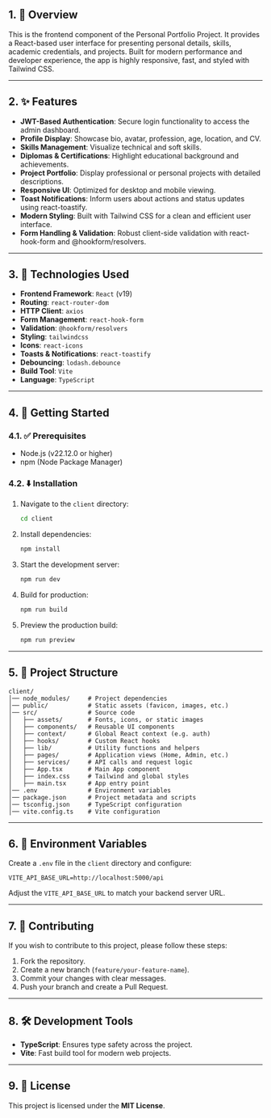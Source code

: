 ## 1. 👀 Overview
This is the frontend component of the Personal Portfolio Project. It provides a React-based user interface for presenting personal details, skills, academic credentials, and projects. Built for modern performance and developer experience, the app is highly responsive, fast, and styled with Tailwind CSS.

---

## 2. ✨ Features
- **JWT-Based Authentication**: Secure login functionality to access the admin dashboard.
- **Profile Display**: Showcase bio, avatar, profession, age, location, and CV.
- **Skills Management**: Visualize technical and soft skills.
- **Diplomas & Certifications**: Highlight educational background and achievements.
- **Project Portfolio**: Display professional or personal projects with detailed descriptions.
- **Responsive UI**: Optimized for desktop and mobile viewing.
- **Toast Notifications**: Inform users about actions and status updates using react-toastify.
- **Modern Styling**: Built with Tailwind CSS for a clean and efficient user interface.
- **Form Handling & Validation**: Robust client-side validation with react-hook-form and @hookform/resolvers.

---

## 3. 🔧 Technologies Used
- **Frontend Framework**: `React` (v19)
- **Routing**: `react-router-dom`
- **HTTP Client**: `axios`
- **Form Management**: `react-hook-form`
- **Validation**: `@hookform/resolvers`
- **Styling**: `tailwindcss`
- **Icons**: `react-icons`
- **Toasts & Notifications**: `react-toastify`
- **Debouncing**: `lodash.debounce`
- **Build Tool**: `Vite`
- **Language**: `TypeScript`

---

## 4. 🚀 Getting Started

### 4.1. ✅ Prerequisites
- Node.js (v22.12.0 or higher)
- npm (Node Package Manager)

### 4.2. ⬇️ Installation
1. Navigate to the `client` directory:
   ```bash
   cd client
   ```
2. Install dependencies:
   ```bash
   npm install
   ```
3. Start the development server:
   ```bash
   npm run dev
   ```
4. Build for production:
   ```bash
   npm run build
   ```
5. Preview the production build:
   ```bash
   npm run preview
   ```

---

## 5. 📂 Project Structure
```
client/
│── node_modules/     # Project dependencies
│── public/           # Static assets (favicon, images, etc.)
│── src/              # Source code
│   ├── assets/       # Fonts, icons, or static images
│   ├── components/   # Reusable UI components
│   ├── context/      # Global React context (e.g. auth)
│   ├── hooks/        # Custom React hooks
│   ├── lib/          # Utility functions and helpers
│   ├── pages/        # Application views (Home, Admin, etc.)
│   ├── services/     # API calls and request logic
│   ├── App.tsx       # Main App component
│   ├── index.css     # Tailwind and global styles
│   ├── main.tsx      # App entry point
│── .env              # Environment variables
│── package.json      # Project metadata and scripts
│── tsconfig.json     # TypeScript configuration
│── vite.config.ts    # Vite configuration
```

---

## 6. 🔐 Environment Variables
Create a `.env` file in the `client` directory and configure:
```
VITE_API_BASE_URL=http://localhost:5000/api
```
Adjust the `VITE_API_BASE_URL` to match your backend server URL.

---

## 7. 🤝 Contributing
If you wish to contribute to this project, please follow these steps:
1. Fork the repository.
2. Create a new branch (`feature/your-feature-name`).
3. Commit your changes with clear messages.
4. Push your branch and create a Pull Request.

---

## 8. 🛠️ Development Tools
- **TypeScript**: Ensures type safety across the project.
- **Vite**: Fast build tool for modern web projects.

---

## 9. 📜 License
This project is licensed under the **MIT License**.

